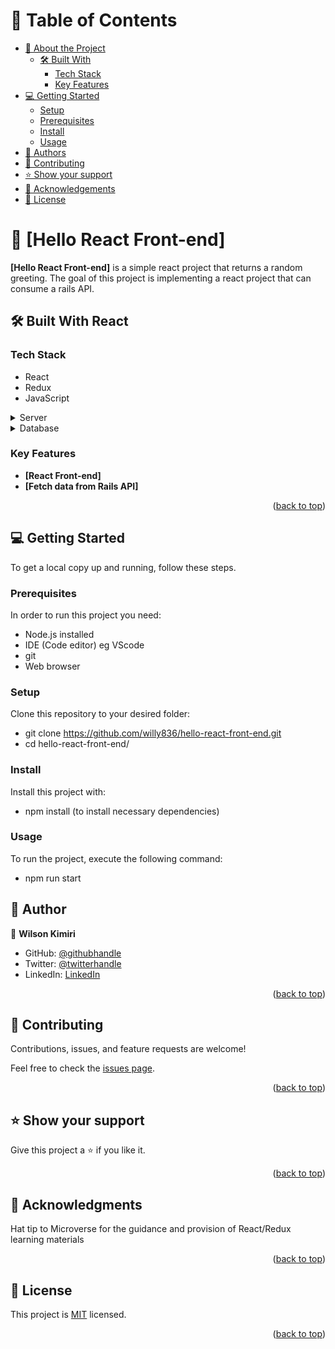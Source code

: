 <!-- TABLE OF CONTENTS -->

# 📗 Table of Contents

- [📖 About the Project](#about-project)
  - [🛠 Built With](#built-with)
    - [Tech Stack](#tech-stack)
    - [Key Features](#key-features)
- [💻 Getting Started](#getting-started)
  - [Setup](#setup)
  - [Prerequisites](#prerequisites)
  - [Install](#install)
  - [Usage](#usage)
- [👥 Authors](#authors)
- [🤝 Contributing](#contributing)
- [⭐️ Show your support](#support)
- [🙏 Acknowledgements](#acknowledgements)
- [📝 License](#license)

<!-- PROJECT DESCRIPTION -->

# 📖 [Hello React Front-end] <a name="about-project"></a>

**[Hello React Front-end]** is a simple react project that returns a random greeting. The goal of this project is implementing a react project that can consume a rails API.

## 🛠 Built With <a name="built-with">React</a>

### Tech Stack <a name="tech-stack"></a>

- React
- Redux
- JavaScript

<details>
  <summary>Server</summary>
  <ul>
    <li><a href="https://rubyonrails.org/">Ruby on Rails</a></li>
  </ul>
</details>

<details>
<summary>Database</summary>
  <ul>
    <li><a href="https://www.postgresql.org/">PostgreSQL</a></li>
  </ul>
</details>

<!-- Features -->

### Key Features <a name="key-features"></a>

- **[React Front-end]**
- **[Fetch data from Rails API]**

<p align="right">(<a href="#readme-top">back to top</a>)</p>

<!-- GETTING STARTED -->

## 💻 Getting Started <a name="getting-started"></a>

To get a local copy up and running, follow these steps.

### Prerequisites

In order to run this project you need:

- Node.js installed
- IDE (Code editor) eg VScode
- git
- Web browser

### Setup

Clone this repository to your desired folder:

- git clone https://github.com/willy836/hello-react-front-end.git
- cd hello-react-front-end/

### Install

Install this project with:

- npm install (to install necessary dependencies)

### Usage

To run the project, execute the following command:

- npm run start

<!-- AUTHORS -->

## 👥 Author <a name="authors"></a>

👤 **Wilson Kimiri**

- GitHub: [@githubhandle](https://github.com/willy836)
- Twitter: [@twitterhandle](https://twitter.com/Kimiri836)
- LinkedIn: [LinkedIn](https://www.linkedin.com/in/wilson-kimiri/)

<p align="right">(<a href="#readme-top">back to top</a>)</p>

<!-- CONTRIBUTING -->

## 🤝 Contributing <a name="contributing"></a>

Contributions, issues, and feature requests are welcome!

Feel free to check the [issues page](https://github.com/willy836/hello-react-front-end/issues).

<p align="right">(<a href="#readme-top">back to top</a>)</p>

<!-- SUPPORT -->

## ⭐️ Show your support <a name="support"></a>

Give this project a ⭐️ if you like it.

<p align="right">(<a href="#readme-top">back to top</a>)</p>

<!-- ACKNOWLEDGEMENTS -->

## 🙏 Acknowledgments <a name="acknowledgements"></a>

Hat tip to Microverse for the guidance and provision of React/Redux learning materials

<p align="right">(<a href="#readme-top">back to top</a>)</p>

<!-- LICENSE -->

## 📝 License <a name="license"></a>

This project is [MIT](./LICENSE) licensed.

<p align="right">(<a href="#readme-top">back to top</a>)</p>
